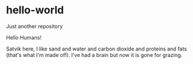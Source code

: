 # hello-world
Just another repository

Hello Humans!

Satvik here, I like sand and water and carbon dioxide and proteins and fats (that's what I'm made of!).
I've had a brain but now it is gone for grazing.
